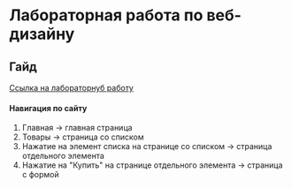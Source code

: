 # Лабораторная работа по веб-дизайну

## Гайд
[Ссылка на лабораторнуб работу](https://udavodav.github.io/index.html)

#### Навигация по сайту

1. Главная -> главная страница
2. Товары -> страница со списком
3. Нажатие на элемент списка на странице со списком -> страница отдельного элемента
4. Нажатие на "Купить" на странице отдельного элемента -> страница с формой
